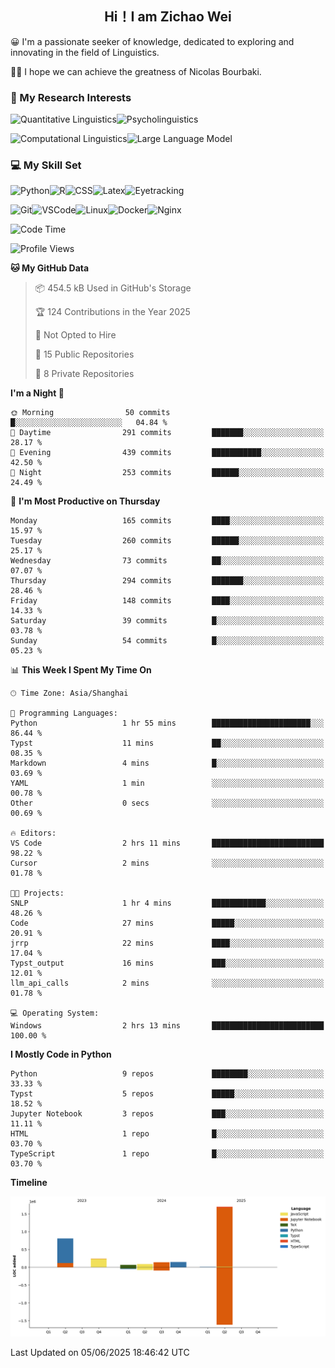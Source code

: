 

## <div align="center">Hi！I am Zichao Wei</div>

😀 I'm a passionate seeker of knowledge, dedicated to exploring and innovating in the field of Linguistics.

🙋‍♂️ I hope we can achieve the greatness of Nicolas Bourbaki.

### 🔬 My Research Interests

![Quantitative Linguistics](https://img.shields.io/badge/Quantitative%20Linguistics-%230072CC.svg?&style=for-the-badge&logo=appveyor&logoColor=white)![Psycholinguistics](https://img.shields.io/badge/Psycholinguistics-%2301a3a1.svg?&style=for-the-badge&logo=AWS%20Amplify&logoColor=white)

![Computational Linguistics](https://img.shields.io/badge/Computational%20Linguistics-%231877F2.svg?&style=for-the-badge&logo=Markdown&logoColor=white)![Large Language Model](https://img.shields.io/badge/Large%20Language%20Model-%23F76300.svg?&style=for-the-badge&logo=Android&logoColor=white)

### 💻 My Skill Set

![Python](https://img.shields.io/badge/Python-%2314354C.svg?style=for-the-badge&logo=python&logoColor=white&color=2AB3E3)![R](https://img.shields.io/badge/-R-276DC3?style=for-the-badge&logo=r&logoColor=white)![CSS](https://img.shields.io/badge/-CSS-1572B6?style=for-the-badge&logo=css3&logoColor=white)![Latex](https://img.shields.io/badge/-Latex-008080?style=for-the-badge&logo=latex&logoColor=white)![Eyetracking](https://img.shields.io/badge/Eyetracking-%230078D6?style=for-the-badge&logo=SearXNG&logoColor=#3050FF)

![Git](https://img.shields.io/badge/-Git-F05032?style=for-the-badge&logo=git&logoColor=white)![VSCode](https://img.shields.io/badge/-VSCode-007ACC?style=for-the-badge&logo=visual-studio-code&logoColor=white)![Linux](https://img.shields.io/badge/-Linux-FCC624?style=for-the-badge&logo=linux&logoColor=black)![Docker](https://img.shields.io/badge/-Docker-2496ED?style=for-the-badge&logo=docker&logoColor=white)![Nginx](https://img.shields.io/badge/-Nginx-009639?style=for-the-badge&logo=nginx&logoColor=white)

<!--START_SECTION:waka-->
![Code Time](http://img.shields.io/badge/Code%20Time-477%20hrs%202%20mins-blue)

![Profile Views](http://img.shields.io/badge/Profile%20Views-0-blue)

**🐱 My GitHub Data** 

> 📦 454.5 kB Used in GitHub's Storage 
 > 
> 🏆 124 Contributions in the Year 2025
 > 
> 🚫 Not Opted to Hire
 > 
> 📜 15 Public Repositories 
 > 
> 🔑 8 Private Repositories 
 > 
**I'm a Night 🦉** 

```text
🌞 Morning                50 commits          █░░░░░░░░░░░░░░░░░░░░░░░░   04.84 % 
🌆 Daytime                291 commits         ███████░░░░░░░░░░░░░░░░░░   28.17 % 
🌃 Evening                439 commits         ███████████░░░░░░░░░░░░░░   42.50 % 
🌙 Night                  253 commits         ██████░░░░░░░░░░░░░░░░░░░   24.49 % 
```
📅 **I'm Most Productive on Thursday** 

```text
Monday                   165 commits         ████░░░░░░░░░░░░░░░░░░░░░   15.97 % 
Tuesday                  260 commits         ██████░░░░░░░░░░░░░░░░░░░   25.17 % 
Wednesday                73 commits          ██░░░░░░░░░░░░░░░░░░░░░░░   07.07 % 
Thursday                 294 commits         ███████░░░░░░░░░░░░░░░░░░   28.46 % 
Friday                   148 commits         ████░░░░░░░░░░░░░░░░░░░░░   14.33 % 
Saturday                 39 commits          █░░░░░░░░░░░░░░░░░░░░░░░░   03.78 % 
Sunday                   54 commits          █░░░░░░░░░░░░░░░░░░░░░░░░   05.23 % 
```


📊 **This Week I Spent My Time On** 

```text
🕑︎ Time Zone: Asia/Shanghai

💬 Programming Languages: 
Python                   1 hr 55 mins        ██████████████████████░░░   86.44 % 
Typst                    11 mins             ██░░░░░░░░░░░░░░░░░░░░░░░   08.35 % 
Markdown                 4 mins              █░░░░░░░░░░░░░░░░░░░░░░░░   03.69 % 
YAML                     1 min               ░░░░░░░░░░░░░░░░░░░░░░░░░   00.78 % 
Other                    0 secs              ░░░░░░░░░░░░░░░░░░░░░░░░░   00.69 % 

🔥 Editors: 
VS Code                  2 hrs 11 mins       █████████████████████████   98.22 % 
Cursor                   2 mins              ░░░░░░░░░░░░░░░░░░░░░░░░░   01.78 % 

🐱‍💻 Projects: 
SNLP                     1 hr 4 mins         ████████████░░░░░░░░░░░░░   48.26 % 
Code                     27 mins             █████░░░░░░░░░░░░░░░░░░░░   20.91 % 
jrrp                     22 mins             ████░░░░░░░░░░░░░░░░░░░░░   17.04 % 
Typst_output             16 mins             ███░░░░░░░░░░░░░░░░░░░░░░   12.01 % 
llm_api_calls            2 mins              ░░░░░░░░░░░░░░░░░░░░░░░░░   01.78 % 

💻 Operating System: 
Windows                  2 hrs 13 mins       █████████████████████████   100.00 % 
```

**I Mostly Code in Python** 

```text
Python                   9 repos             ████████░░░░░░░░░░░░░░░░░   33.33 % 
Typst                    5 repos             █████░░░░░░░░░░░░░░░░░░░░   18.52 % 
Jupyter Notebook         3 repos             ███░░░░░░░░░░░░░░░░░░░░░░   11.11 % 
HTML                     1 repo              █░░░░░░░░░░░░░░░░░░░░░░░░   03.70 % 
TypeScript               1 repo              █░░░░░░░░░░░░░░░░░░░░░░░░   03.70 % 
```



**Timeline**

![Lines of Code chart](https://raw.githubusercontent.com/exusiaiwei/exusiaiwei/main/assets/bar_graph.png)


 Last Updated on 05/06/2025 18:46:42 UTC
<!--END_SECTION:waka-->
